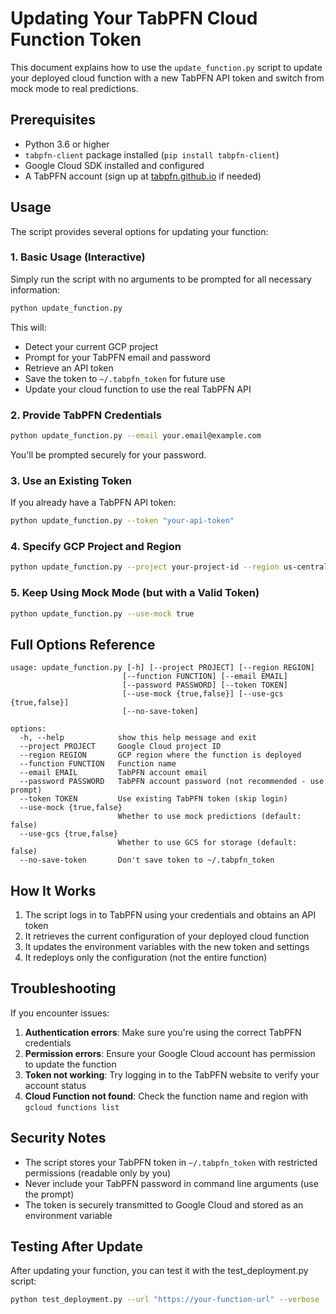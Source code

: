 # Updating Your TabPFN Cloud Function Token

This document explains how to use the `update_function.py` script to update your deployed cloud function with a new TabPFN API token and switch from mock mode to real predictions.

## Prerequisites

- Python 3.6 or higher
- `tabpfn-client` package installed (`pip install tabpfn-client`)
- Google Cloud SDK installed and configured
- A TabPFN account (sign up at [tabpfn.github.io](https://tabpfn.github.io) if needed)

## Usage

The script provides several options for updating your function:

### 1. Basic Usage (Interactive)

Simply run the script with no arguments to be prompted for all necessary information:

```bash
python update_function.py
```

This will:
- Detect your current GCP project
- Prompt for your TabPFN email and password
- Retrieve an API token
- Save the token to `~/.tabpfn_token` for future use
- Update your cloud function to use the real TabPFN API

### 2. Provide TabPFN Credentials

```bash
python update_function.py --email your.email@example.com
```

You'll be prompted securely for your password.

### 3. Use an Existing Token

If you already have a TabPFN API token:

```bash
python update_function.py --token "your-api-token"
```

### 4. Specify GCP Project and Region

```bash
python update_function.py --project your-project-id --region us-central1
```

### 5. Keep Using Mock Mode (but with a Valid Token)

```bash
python update_function.py --use-mock true
```

## Full Options Reference

```
usage: update_function.py [-h] [--project PROJECT] [--region REGION]
                         [--function FUNCTION] [--email EMAIL]
                         [--password PASSWORD] [--token TOKEN]
                         [--use-mock {true,false}] [--use-gcs {true,false}]
                         [--no-save-token]

options:
  -h, --help            show this help message and exit
  --project PROJECT     Google Cloud project ID
  --region REGION       GCP region where the function is deployed
  --function FUNCTION   Function name
  --email EMAIL         TabPFN account email
  --password PASSWORD   TabPFN account password (not recommended - use prompt)
  --token TOKEN         Use existing TabPFN token (skip login)
  --use-mock {true,false}
                        Whether to use mock predictions (default: false)
  --use-gcs {true,false}
                        Whether to use GCS for storage (default: false)
  --no-save-token       Don't save token to ~/.tabpfn_token
```

## How It Works

1. The script logs in to TabPFN using your credentials and obtains an API token
2. It retrieves the current configuration of your deployed cloud function
3. It updates the environment variables with the new token and settings
4. It redeploys only the configuration (not the entire function)

## Troubleshooting

If you encounter issues:

1. **Authentication errors**: Make sure you're using the correct TabPFN credentials
2. **Permission errors**: Ensure your Google Cloud account has permission to update the function
3. **Token not working**: Try logging in to the TabPFN website to verify your account status
4. **Cloud Function not found**: Check the function name and region with `gcloud functions list`

## Security Notes

- The script stores your TabPFN token in `~/.tabpfn_token` with restricted permissions (readable only by you)
- Never include your TabPFN password in command line arguments (use the prompt)
- The token is securely transmitted to Google Cloud and stored as an environment variable

## Testing After Update

After updating your function, you can test it with the test_deployment.py script:

```bash
python test_deployment.py --url "https://your-function-url" --verbose
```